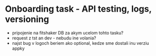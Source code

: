 # Onboarding task - API testing, logs, versioning

- pripojenie na fitshaker DB za akym ucelom tohto tasku?
- request z tst an dev - nebudu ine volania?
- najst bug v logoch beriem ako optional, kedze sme dostali inu verziu appky